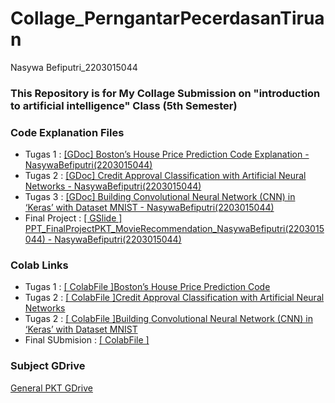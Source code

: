 # Collage_PerngantarPecerdasanTiruan
Nasywa Befiputri_2203015044

### This Repository is for My Collage Submission on "introduction to artificial intelligence" Class (5th Semester)

### Code Explanation Files
- Tugas 1 : [ [GDoc] Boston’s House Price Prediction Code Explanation - NasywaBefiputri(2203015044)](https://docs.google.com/document/d/1IeoKQrJGZsRWRf0gsmQ69_2uwF1JmffSyTPNgy3L6wY/edit?usp=sharing) <br>
- Tugas 2 : [ [GDoc] Credit Approval Classification with Artificial Neural Networks - NasywaBefiputri(2203015044)](https://docs.google.com/document/d/1xMXNKpFoTq7wiRW148oe6j0DMNHvQdhujgVJiq9bz2E/edit?usp=sharing) <br>
- Tugas 3 : [ [GDoc] Building Convolutional Neural Network (CNN) in ‘Keras’ with Dataset MNIST - NasywaBefiputri(2203015044)](https://docs.google.com/document/d/1lGiwV5ovbqin1QVdGknbQ7HxPIk3VbN-SqGkQ4i-f7I/edit?usp=sharing) <br>
- Final Project : [[ GSlide ] PPT_FinalProjectPKT_MovieRecommendation_NasywaBefiputri(2203015044) - NasywaBefiputri(2203015044)](#)


### Colab Links
- Tugas 1 : [[ ColabFile ]Boston’s House Price Prediction Code](https://colab.research.google.com/drive/11d_K8mtimBSicTlxtGbAor5iluVyl31t?usp=sharing)<br>
- Tugas 2 : [[ ColabFile ]Credit Approval Classification with Artificial Neural Networks
](https://colab.research.google.com/drive/1TfmdvJs3CQw9JSIomuOmVBEXQLtCsVUO?usp=sharing)<br>
- Tugas 2 : [[ ColabFile ]Building Convolutional Neural Network (CNN) in ‘Keras’ with Dataset MNIST
](https://colab.research.google.com/drive/1McL_dUOmEiyCnxebC0c_0zcvemIShQit?usp=sharing)<br>
- Final SUbmision : [[ ColabFile ]](https://colab.research.google.com/drive/1sHQV16D1NrZ61cnDnYzDmYtcLrpGwHPd?usp=sharing)

### Subject GDrive
[ General PKT GDrive ](https://drive.google.com/drive/folders/1TzwRRsh3oGuCxVuq6UA5IWYapt7zdr8g?usp=drive_link)
